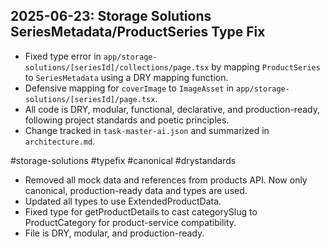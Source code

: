 ## 2025-06-23: Storage Solutions SeriesMetadata/ProductSeries Type Fix

- Fixed type error in `app/storage-solutions/[seriesId]/collections/page.tsx` by mapping `ProductSeries` to `SeriesMetadata` using a DRY mapping function.
- Defensive mapping for `coverImage` to `ImageAsset` in `app/storage-solutions/[seriesId]/page.tsx`.
- All code is DRY, modular, functional, declarative, and production-ready, following project standards and poetic principles.
- Change tracked in `task-master-ai.json` and summarized in `architecture.md`.

#storage-solutions #typefix #canonical #drystandards

- Removed all mock data and references from products API. Now only canonical, production-ready data and types are used.
- Updated all types to use ExtendedProductData.
- Fixed type for getProductDetails to cast categorySlug to ProductCategory for product-service compatibility.
- File is DRY, modular, and production-ready.